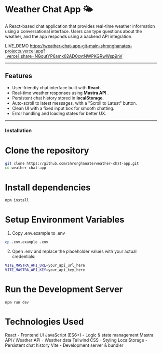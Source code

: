 # Weather Chat App 🌤️

A React-based chat application that provides real-time weather information using a conversational interface. Users can type questions about the weather, and the app responds using a backend API integration.

LIVE_DEMO https://weather-chat-app-git-main-shronghanates-projects.vercel.app?_vercel_share=NGoutYP6amx02AD0xvtNWPKGRwWsp9nV 

---

## Features

- User-friendly chat interface built with **React**.
- Real-time weather responses using **Mastra API** .
- Persistent chat history stored in **localStorage**.
- Auto-scroll to latest messages, with a "Scroll to Latest" button.
- Clean UI with a fixed input box for smooth chatting.
- Error handling and loading states for better UX.

---

### Installation

# Clone the repository
```bash
git clone https://github.com/Shronghanate/weather-chat-app.git
cd weather-chat-app
```

# Install dependencies
```bash
npm install
```

# Setup Environment Variables
1. Copy .env.example to .env
```bash
cp .env.example .env
```

2. Open .env and replace the placeholder values with your actual credentials:
```bash
VITE_MASTRA_API_URL=your_api_url_here
VITE_MASTRA_API_KEY=your_api_key_here
```

# Run the Development Server
```bash
npm run dev
```



# Technologies Used

React - Frontend UI
JavaScript (ES6+) - Logic & state management
Mastra API / Weather API - Weather data
Tailwind CSS - Styling
LocalStorage - Persistent chat history
Vite - Development server & bundler


